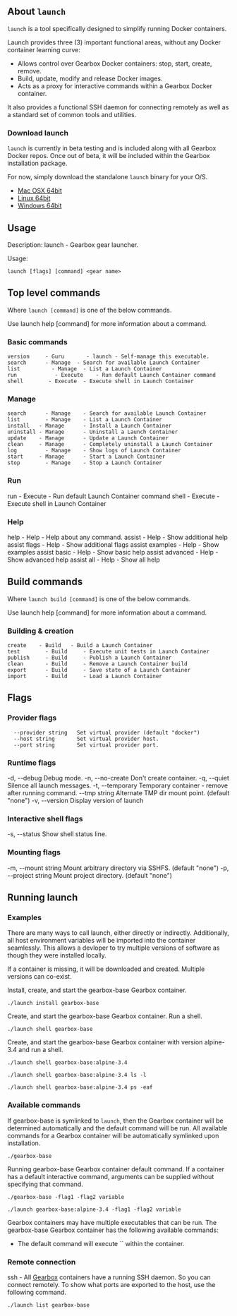 ## About `launch`

`launch` is a tool specifically designed to simplify running Docker containers.

Launch provides three (3) important functional areas, without any Docker container learning curve:

- Allows control over Gearbox Docker containers: stop, start, create, remove.
- Build, update, modify and release Docker images.
- Acts as a proxy for interactive commands within a Gearbox Docker container.

It also provides a functional SSH daemon for connecting remotely as well as a standard set of common tools and utilities.


### Download launch
`launch` is currently in beta testing and is included along with all Gearbox Docker repos.
Once out of beta, it will be included within the Gearbox installation package.

For now, simply download the standalone `launch` binary for your O/S.
- [Mac OSX 64bit](https://github.com/gearboxworks/docker-template/raw/master/bin/Darwin/launch)
- [Linux 64bit](https://github.com/gearboxworks/docker-template/raw/master/bin/Linux/launch)
- [Windows 64bit](https://github.com/gearboxworks/docker-template/raw/master/bin/Windows/launch)


## Usage

 Description:
 	launch - Gearbox gear launcher.

 Usage:

    launch [flags] [command] <gear name>


## Top level commands

Where `launch [command]` is one of the below commands.

Use launch help [command] for more information about a command.
 
### Basic commands

	version     - Guru  	 - launch - Self-manage this executable.
	search     	- Manage  - Search for available Launch Container
	list     	  - Manage  - List a Launch Container
	run     	   - Execute	- Run default Launch Container command
	shell     	 - Execute	- Execute shell in Launch Container
 
### Manage

	search   	- Manage  	- Search for available Launch Container
	list     	- Manage  	- List a Launch Container
	install   - Manage  	- Install a Launch Container
	uninstall - Manage  	- Uninstall a Launch Container
	update    - Manage  	- Update a Launch Container
	clean     - Manage  	- Completely uninstall a Launch Container
	log      	- Manage  	- Show logs of Launch Container
	start     - Manage  	- Start a Launch Container
	stop     	- Manage  	- Stop a Launch Container

### Run

 run      	- Execute  - Run default Launch Container command
	shell     - Execute  - Execute shell in Launch Container

### Help

 help       	     - Help  	- Help about any command.
	assist     	     - Help  	- Show additional help
 assist flags     - Help  	- Show additional flags
	assist examples  - Help  	- Show examples
	assist basic    	- Help  	- Show basic help
	assist advanced  - Help  	- Show advanced help
	assist all      	- Help  	- Show all help
 

## Build commands

Where `launch build [command]` is one of the below commands.

Use launch help [command] for more information about a command.

### Building & creation
 
	create    - Build  	- Build a Launch Container
	test     	- Build  	- Execute unit tests in Launch Container
	publish  	- Build  	- Publish a Launch Container
	clean    	- Build  	- Remove a Launch Container build
	export   	- Build  	- Save state of a Launch Container
	import   	- Build  	- Load a Launch Container 


## Flags

### Provider flags

      --provider string   Set virtual provider (default "docker")
      --host string       Set virtual provider host.
      --port string       Set virtual provider port.

### Runtime flags

  -d, --debug             Debug mode.
  -n, --no-create         Don't create container.
  -q, --quiet             Silence all launch messages.
  -t, --temporary         Temporary container - remove after running command.
      --tmp string        Alternate TMP dir mount point. (default "none")
  -v, --version           Display version of launch

### Interactive shell flags

  -s, --status            Show shell status line.

### Mounting flags

  -m, --mount string      Mount arbitrary directory via SSHFS. (default "none")
  -p, --project string    Mount project directory. (default "none")


## Running launch

### Examples

There are many ways to call launch, either directly or indirectly.
Additionally, all host environment variables will be imported into the container seamlessly.
This allows a devloper to try multiple versions of software as though they were installed locally.

If a container is missing, it will be downloaded and created. Multiple versions can co-exist.

Install, create, and start the gearbox-base Gearbox container.

`./launch install gearbox-base`

Create, and start the gearbox-base Gearbox container. Run a shell.

`./launch shell gearbox-base`

Create, and start the gearbox-base Gearbox container with version alpine-3.4 and run a shell.

`./launch shell gearbox-base:alpine-3.4`

`./launch shell gearbox-base:alpine-3.4 ls -l`

`./launch shell gearbox-base:alpine-3.4 ps -eaf`


### Available commands
If gearbox-base is symlinked to `launch`, then the Gearbox container will be determined automatically and the default command will be run.
All available commands for a Gearbox container will be automatically symlinked upon installation.

`./gearbox-base`

Running gearbox-base Gearbox container default command. If a container has a default interactive command, arguments can be supplied without specifying that command.

`./gearbox-base -flag1 -flag2 variable`

`./launch gearbox-base:alpine-3.4 -flag1 -flag2 variable`

Gearbox containers may have multiple executables that can be run. The gearbox-base Gearbox container has the following available commands:
- The default command will execute `` within the container.


### Remote connection
ssh - All [Gearbox](https://github.com/gearboxworks/) containers have a running SSH daemon. So you can connect remotely.
To show what ports are exported to the host, use the following command.

`./launch list gearbox-base`

